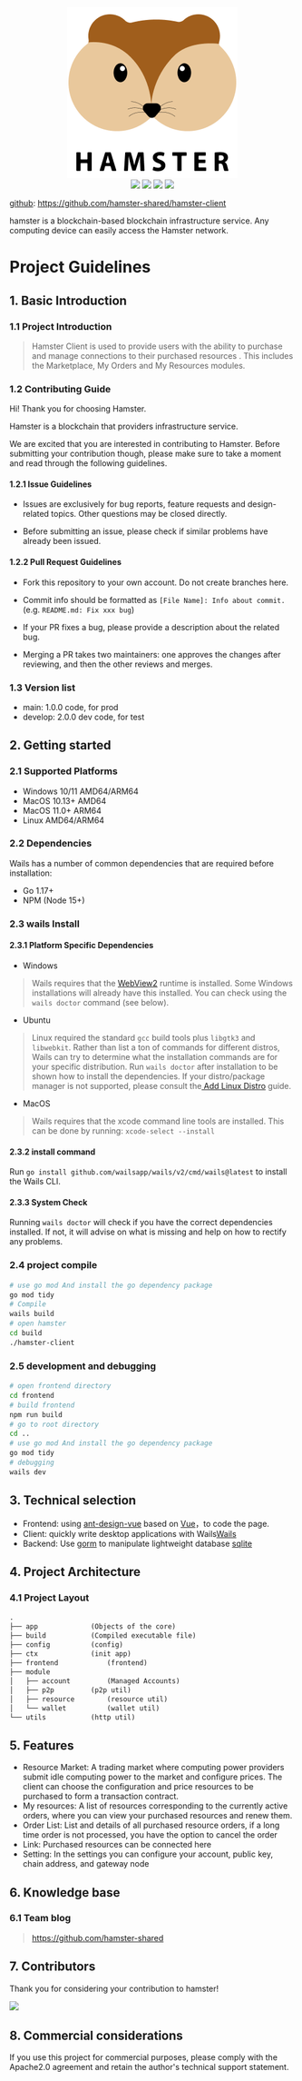 <div align=center>
<img src="./doc/logo-300.png" width=300" height="300" />
</div>
<div align=center>
<img src="https://img.shields.io/badge/golang-1.17-blue"/>
<img src="https://img.shields.io/badge/wails/v2-Beat3.0.0-lightBlue"/>
<img src="https://img.shields.io/badge/ant--design--vue-2.2.8-brightgreen"/>
<img src="https://img.shields.io/badge/go--libp2p-1.5.2-red"/>
</div>




[github](https://github.com/hamster-shared/hamster-provider): https://github.com/hamster-shared/hamster-client

hamster is a blockchain-based blockchain infrastructure service. Any computing device can easily access the Hamster network.

# Project Guidelines

## 1. Basic Introduction

### 1.1 Project Introduction

> Hamster Client is used to provide users with the ability to purchase and manage connections to their purchased resources . This includes the Marketplace, My Orders and My Resources modules.

### 1.2 Contributing Guide

Hi! Thank you for choosing Hamster.

Hamster is a blockchain that providers infrastructure service.

We are excited that you are interested in contributing to Hamster. Before submitting your contribution though, please make sure to take a moment and read through the following guidelines.

#### 1.2.1 Issue Guidelines

- Issues are exclusively for bug reports, feature requests and design-related topics. Other questions may be closed directly.

- Before submitting an issue, please check if similar problems have already been issued.

#### 1.2.2 Pull Request Guidelines

- Fork this repository to your own account. Do not create branches here.

- Commit info should be formatted as `[File Name]: Info about commit.` (e.g. `README.md: Fix xxx bug`)

- If your PR fixes a bug, please provide a description about the related bug.

- Merging a PR takes two maintainers: one approves the changes after reviewing, and then the other reviews and merges.

### 1.3 Version list

- main: 1.0.0 code, for prod
- develop: 2.0.0 dev code, for test

## 2. Getting started

### 2.1 Supported Platforms

- Windows 10/11 AMD64/ARM64
- MacOS 10.13+ AMD64
- MacOS 11.0+ ARM64
- Linux AMD64/ARM64

### 2.2 Dependencies

Wails has a number of common dependencies that are required before installation:

- Go 1.17+
- NPM (Node 15+)

### 2.3 wails Install

#### 2.3.1 Platform Specific Dependencies

- Windows

> Wails requires that the [WebView2](https://developer.microsoft.com/en-us/microsoft-edge/webview2/) runtime is installed. Some Windows installations will already have this installed. You can check using the `wails doctor` command (see below).

- Ubuntu

> Linux required the standard `gcc` build tools plus `libgtk3` and `libwebkit`. Rather than list a ton of commands for different distros, Wails can try to determine what the installation commands are for your specific distribution. Run `wails doctor` after installation to be shown how to install the dependencies. If your distro/package manager is not supported, please consult the[ Add Linux Distro](https://wails.io/docs/guides/linux-distro-support) guide.

- MacOS

> Wails requires that the xcode command line tools are installed. This can be done by running:
> `xcode-select --install`

#### 2.3.2 install command

Run `go install github.com/wailsapp/wails/v2/cmd/wails@latest` to install the Wails CLI.

#### 2.3.3 System Check

Running `wails doctor` will check if you have the correct dependencies installed. If not, it will advise on what is missing and help on how to rectify any problems.

### 2.4 project compile

```bash
# use go mod And install the go dependency package
go mod tidy
# Compile
wails build
# open hamster
cd build
./hamster-client
```

### 2.5 development and debugging

```bash
# open frontend directory
cd frontend
# build frontend
npm run build
# go to root directory
cd ..
# use go mod And install the go dependency package
go mod tidy
# debugging 
wails dev
```



## 3. Technical selection

- Frontend: using [ant-design-vue](https://www.antdv.com/docs/vue/introduce/) based on [Vue](https://vuejs.org)，to code the page.
- Client: quickly write desktop applications with Wails[Wails](https://wails.io/docs/introduction)
- Backend: Use [gorm](https://gorm.io/docs/) to manipulate lightweight database [sqlite](https://www.sqlite.org/index.html)

## 4. Project Architecture

### 4.1 Project Layout

```
.
├── app				(Objects of the core)
├── build			(Compiled executable file)
├── config			(config)
├── ctx				(init app)
├── frontend			(frontend)
├── module
│   ├── account			(Managed Accounts)
│   ├── p2p			(p2p util)
│   ├── resource		(resource util)
│   └── wallet			(wallet util)
└── utils			(http util)
```

## 5. Features

- Resource Market: A trading market where computing power providers submit idle computing power to the market and configure prices. The client can choose the configuration and price resources to be purchased to form a transaction contract.
- My resources: A list of resources corresponding to the currently active orders, where you can view your purchased resources and renew them.
- Order List: List and details of all purchased resource orders, if a long time order is not processed, you have the option to cancel the order
- Link: Purchased resources can be connected here
- Setting: In the settings you can configure your account, public key, chain address, and gateway node

## 6. Knowledge base

### 6.1 Team blog
> https://github.com/hamster-shared

## 7. Contributors

Thank you for considering your contribution to hamster!

<a href="https://github.com/hamster-shared/hamster-client/graphs/contributors">
  <img src="https://contrib.rocks/image?repo=hamster-shared/hamster-client" />
</a>

## 8. Commercial considerations

If you use this project for commercial purposes, please comply with the Apache2.0 agreement and retain the author's technical support statement.